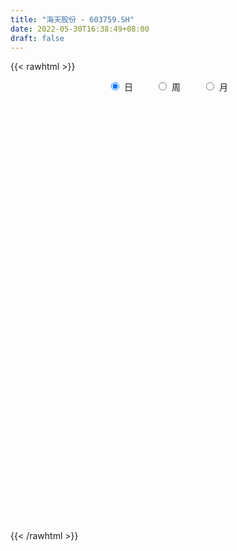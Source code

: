```yaml
---
title: "海天股份 - 603759.SH"
date: 2022-05-30T16:38:49+08:00
draft: false
---
```

{{< rawhtml >}}
    <div style="text-align: center">
        <label style="padding: 1rem;"><input style="margin-right: .5rem" type="radio" name="period" value="D" checked onclick="period_change(this)">日</label>
        <label style="padding: 1rem;"><input style="margin-right: .5rem" type="radio" name="period" value="W" onclick="period_change(this)">周</label>
        <label style="padding: 1rem;"><input style="margin-right: .5rem" type="radio" name="period" value="M" onclick="period_change(this)">月</label>
    </div>
    <div id="chart" style="height: 700px;"></div> 
    <script type="text/javascript">
        const D_v = [125421.26,104559.57,75693.02,82386.96,129461.86,118363.0,196009.7,134083.8,102250.32,101736.63,198395.44,302330.56,148820.45,95266.86,97223.77,79858.89,82285.56,75925.37,72335.64,54129.89,40719.63,46259.89,62776.02,58034.76,46949.66,62296.2,53695.0,39673.22,52462.72,49795.75,38630.2,59513.78,31490.94,50179.82,30730.01,35998.93,49787.29,37836.89,56083.68,44010.07,41176.39,23343.61,22545.27,42231.29,28365.8,26167.75,56819.03,44693.77,45032.38,49169.64,70761.93,38413.38,28133.38,43384.63,25742.55,27910.38,65202.91,45017.98,35515.6,48143.05,38852.95,29150.64,92100.69,275695.36,325335.4,164596.79,171352.35,94852.44,93016.76,69748.27,84818.83,73572.71,47396.2,64622.39,59345.43,42408.69,40318.97,40492.34,92755.7,80036.68,91969.62,77239.41,31638.52,44431.46,24589.46,29851.58,29527.32,27199.73,46498.01,34628.65,31139.59,26816.6,29210.3,27531.86,55665.21,35790.1,24997.25,20622.48,15566.0,16694.47,14612.46,15206.89,19727.46,14137.53,19268.95,13797.3,13492.83,19010.65,13964.67,18896.72,13977.36,23737.0,19077.0,14256.34,15753.82,87361.93,78309.76,35876.24,36679.94,28239.99,41173.46,94838.55,50338.59,43442.21,25906.82,31129.64,22291.71,24797.19,53909.84,65056.33,34324.19,32766.82,30116.7,39008.82,27120.65,26102.0,33225.49,16048.21,24014.0,18260.0,16119.0,61942.96,40536.0,27317.96,22946.0,18821.82,15932.32,22731.82,26171.82,26029.0,14446.01,17522.39,13858.59,10477.69,13215.85,27186.19,19739.0,26581.2,23963.01,74396.15,47173.95,25569.19,21644.26,24606.19,18545.82,19513.19,15756.71,22664.19,19219.14,12314.0,21029.0,17723.0,13807.0,11262.0,15352.19,12427.57,26333.95,113670.9,166570.41,78088.21,53513.04,38166.06,268565.62,217964.58,93629.19,85876.49,84894.01,109508.32,51575.48,47206.28,34442.4,32717.12,33902.58,35610.77,26808.75,35965.82,41065.0,29495.0,23540.0,16550.82,26554.77,49733.84,33829.52,21422.0,27950.0,17804.19,29896.17,24878.11,20584.0,21946.21,13405.0,13790.0,20068.27,14518.77,18803.0,13911.13,14886.82,14949.0,53489.64,33568.19,28780.93,23282.61,17711.0,15217.01,15688.04,19919.0,13132.01,19823.0,21091.0,22300.61,15460.82,23019.0,14139.0,13286.0,11569.15,17926.0,95662.04,69980.34,26526.15,22557.0,21123.0,18980.19,18559.0,84401.2,65365.54,246872.01,119831.98,102399.09,89302.02,154555.35]
const D_histogram = [0.0,-0.0392670085,-0.0591973086,-0.0962243857,-0.0979005034,-0.0842878119,-0.0168521723,0.0052363292,0.0279244095,0.0100407151,0.1024249324,0.1198070159,0.0830471466,0.060861848,0.0148146849,-0.0225444844,-0.0601001124,-0.1033312883,-0.1633426974,-0.2039967482,-0.201440056,-0.194851021,-0.1622594845,-0.1232092767,-0.1005821136,-0.1108907453,-0.1210620648,-0.1005800208,-0.1153044314,-0.1361786066,-0.1505682248,-0.1806387942,-0.1751729527,-0.1418006232,-0.1102194704,-0.0968899886,-0.0584958859,-0.0296539148,0.0185472641,0.0359167796,0.0270150176,0.025441174,0.0327351019,0.0128193244,0.0074707823,0.004719472,-0.0277389621,-0.0375046923,-0.0724250433,-0.1189846596,-0.0927423205,-0.0607324459,-0.0211141893,0.0025327838,0.0208780676,0.0272393421,0.0665114969,0.096134241,0.1238911269,0.1521425756,0.1567698167,0.1489638876,0.2167742562,0.3351484292,0.4531654325,0.4098300069,0.2968853889,0.2093281507,0.1520004688,0.0937512237,0.0237243184,-0.0436859763,-0.0951908791,-0.1040514824,-0.1148188032,-0.1114939988,-0.0992630796,-0.0793121979,-0.0243467713,0.0216721979,0.0753593511,0.0653833402,0.0596764911,0.0325706689,0.0138079707,-0.0166295009,-0.0323421209,-0.0234733925,-0.0030104455,-0.0124862499,-0.0355240529,-0.0419632374,-0.0698764171,-0.0560580166,-0.017956039,-0.01038171,-0.0074326373,-0.0011448558,-0.0007431807,-0.0019250375,-0.0019079507,-0.0024122898,-0.0083105434,-0.0142875575,-0.0033882187,0.0060508361,0.012789658,-0.0038104296,-0.0201201189,-0.020471056,-0.0205375499,-0.0386528442,-0.0287779744,-0.0154174042,-0.0158471657,0.054648635,0.081597262,0.100061585,0.1073342848,0.1056836735,0.1097729365,0.1437795543,0.1451091142,0.1140760987,0.0883572144,0.0756228616,0.0596137815,0.0469397328,0.0573159339,0.0648788018,0.0527117749,0.0444207794,0.0431492271,0.0164810785,-0.0081649108,-0.0357594666,-0.0662203963,-0.0754788896,-0.0678104444,-0.0629583086,-0.0557319868,-0.0230377955,-0.0045240361,0.0105168773,0.0093839091,-0.0039672769,-0.0030100079,0.0051682707,-0.0059507523,-0.0298448627,-0.0400166703,-0.0375616939,-0.0340385401,-0.0299529821,-0.0243844697,-0.0045168777,0.0020178577,0.0168624453,0.0190850873,0.0498104282,0.0503257381,0.0508968055,0.0377573362,0.0140680157,0.0075164213,-0.0088037317,-0.0108109192,-0.0288038805,-0.0528272595,-0.0754279602,-0.110234973,-0.1293591129,-0.14968575,-0.1425750956,-0.1132160417,-0.0805424177,-0.0379648489,0.0626709893,0.0986092292,0.1118752679,0.1053025613,0.1055387773,0.1748327299,0.1724135974,0.1634662098,0.1288446422,0.1208912272,0.0596395312,0.010150621,-0.0336447043,-0.0629919998,-0.0714034823,-0.0843728767,-0.1086761898,-0.1151788766,-0.1345802235,-0.1220561467,-0.1047760723,-0.08603085,-0.0879903423,-0.1022026845,-0.1180114874,-0.1252163308,-0.1216938429,-0.0964726821,-0.0842613879,-0.0827776418,-0.0917358881,-0.0840262653,-0.0635294768,-0.0504087021,-0.0267465552,0.00063934,0.0242506844,0.0471707169,0.0466695706,0.0547975584,0.0375910063,0.0741935966,0.0939717105,0.0943018487,0.0941121274,0.0959447197,0.0898020229,0.0766463928,0.0438854668,0.0238364713,-0.0284936154,-0.0808137065,-0.094909468,-0.1172577592,-0.0978441751,-0.0679320213,-0.0451823538,-0.0173859483,0.0100374009,0.0693473258,0.0879847328,0.0927026239,0.0950403875,0.0968235208,0.0894379729,0.0798968518,0.1131207822,0.1188382007,0.1686476317,0.1811944732,0.173782377,0.1340693986,0.1397047655]
const D_fast = [0.0,-0.0490837607,-0.0838133879,-0.1448965615,-0.171047805,-0.1785070664,-0.1152844699,-0.0918868861,-0.0622177035,-0.0775912191,0.0403992313,0.0877330687,0.0717349862,0.0647651495,0.0224216576,-0.0205736327,-0.0731542889,-0.1422182869,-0.2430653703,-0.3347186082,-0.38252193,-0.4246456502,-0.4326189848,-0.4243710961,-0.4268894615,-0.4649207795,-0.5053576152,-0.5100205763,-0.5535710949,-0.6084899217,-0.6605215961,-0.735751864,-0.7740792607,-0.7761570871,-0.7721308019,-0.7830238171,-0.7592536859,-0.7378251935,-0.6849871987,-0.6586384882,-0.6607864958,-0.656000046,-0.6405223426,-0.657233289,-0.6607141355,-0.6622855778,-0.7016787525,-0.7208206557,-0.7738472675,-0.8501530487,-0.8470962898,-0.8302695267,-0.7959298174,-0.7716496483,-0.7480848476,-0.7349137376,-0.6790137085,-0.6253574042,-0.5666277366,-0.500340644,-0.4565209487,-0.4270859059,-0.3050819732,-0.1029206929,0.1283876685,0.1875097446,0.1487864738,0.1135612734,0.0942337087,0.0594222695,-0.0046735562,-0.083005345,-0.1583079676,-0.1931814415,-0.2326534631,-0.2572021584,-0.2697870091,-0.2696641769,-0.2207854431,-0.1693484244,-0.0968214334,-0.0904516093,-0.0812393356,-0.1002024906,-0.1155131962,-0.150108043,-0.1739061932,-0.1709058129,-0.1511954773,-0.1637928441,-0.1957116604,-0.2126416543,-0.2580239383,-0.2582200419,-0.2246070741,-0.2196281726,-0.2185372591,-0.2125356916,-0.2123198116,-0.2139829278,-0.2144428287,-0.2155502403,-0.2235261298,-0.2330750331,-0.2230227491,-0.2120709853,-0.2021347488,-0.2196874439,-0.2410271629,-0.246495864,-0.2516967453,-0.2794752506,-0.2767948745,-0.2672886553,-0.2716802083,-0.1875222488,-0.1401743063,-0.0966945871,-0.0625883161,-0.037818009,-0.0062855119,0.0636659945,0.101272833,0.0987588422,0.0951292615,0.101300624,0.1001949893,0.0992558738,0.1239610584,0.1477436268,0.1487545436,0.1515687429,0.1610844974,0.1385366185,0.1118494014,0.075314979,0.0282989502,0.0001707345,-0.0091134315,-0.0200008728,-0.0267075477,0.0002271948,0.0176099452,0.0352800779,0.036493087,0.0221500817,0.0223548487,0.0318251949,0.0192184839,-0.0121368422,-0.0323128174,-0.0392482645,-0.0442347456,-0.0476374332,-0.0481650382,-0.0294266656,-0.0223874658,-0.0033272669,0.003666647,0.0468445949,0.0599413393,0.0732366082,0.0695364728,0.0493641563,0.0446916672,0.0261705812,0.0214606639,-0.0037332674,-0.0409634613,-0.0824211521,-0.1447869081,-0.1962508263,-0.2539989009,-0.2825320203,-0.2814769769,-0.2689389574,-0.2358526007,-0.1195490152,-0.0589584681,-0.0177236124,0.0020293214,0.0286502317,0.1416523667,0.1823366336,0.2142557984,0.2118453914,0.2341147831,0.18777297,0.1408217151,0.0886152137,0.0435199182,0.0172575651,-0.0168050484,-0.0682774089,-0.1035748149,-0.1566212178,-0.1746111776,-0.1835251213,-0.1862876114,-0.2102446893,-0.2500077026,-0.2953193774,-0.3338283035,-0.3607292763,-0.359626286,-0.3684803388,-0.3876910031,-0.4195832215,-0.4328801651,-0.4282657457,-0.4277471466,-0.4107716385,-0.3832259083,-0.3535518928,-0.3188391811,-0.3076729348,-0.2858455573,-0.2936543578,-0.2385033684,-0.1952323269,-0.1713267266,-0.147988416,-0.1221696438,-0.1058618348,-0.0998558667,-0.121645426,-0.1357353037,-0.1951887942,-0.2677123119,-0.3055354405,-0.3571981715,-0.3622456312,-0.3493164827,-0.3378624036,-0.3144124852,-0.2844797858,-0.2078330294,-0.1671994393,-0.1393058922,-0.1132080317,-0.0872190182,-0.0722450729,-0.061811981,-0.0003078551,0.0351191137,0.1270904526,0.1849359124,0.2209694104,0.2147737816,0.2553353399]
const D_slow = [0.0,-0.0098167521,-0.0246160793,-0.0486721757,-0.0731473016,-0.0942192546,-0.0984322976,-0.0971232153,-0.090142113,-0.0876319342,-0.0620257011,-0.0320739471,-0.0113121605,0.0039033015,0.0076069728,0.0019708517,-0.0130541765,-0.0388869985,-0.0797226729,-0.13072186,-0.181081874,-0.2297946292,-0.2703595003,-0.3011618195,-0.3263073479,-0.3540300342,-0.3842955504,-0.4094405556,-0.4382666635,-0.4723113151,-0.5099533713,-0.5551130698,-0.598906308,-0.6343564638,-0.6619113314,-0.6861338286,-0.7007578,-0.7081712787,-0.7035344627,-0.6945552678,-0.6878015134,-0.6814412199,-0.6732574445,-0.6700526134,-0.6681849178,-0.6670050498,-0.6739397903,-0.6833159634,-0.7014222242,-0.7311683891,-0.7543539692,-0.7695370807,-0.7748156281,-0.7741824321,-0.7689629152,-0.7621530797,-0.7455252054,-0.7214916452,-0.6905188635,-0.6524832196,-0.6132907654,-0.5760497935,-0.5218562294,-0.4380691221,-0.324777764,-0.2223202623,-0.148098915,-0.0957668774,-0.0577667602,-0.0343289542,-0.0283978746,-0.0393193687,-0.0631170885,-0.0891299591,-0.1178346599,-0.1457081596,-0.1705239295,-0.190351979,-0.1964386718,-0.1910206223,-0.1721807845,-0.1558349495,-0.1409158267,-0.1327731595,-0.1293211668,-0.1334785421,-0.1415640723,-0.1474324204,-0.1481850318,-0.1513065943,-0.1601876075,-0.1706784169,-0.1881475211,-0.2021620253,-0.206651035,-0.2092464625,-0.2111046219,-0.2113908358,-0.211576631,-0.2120578903,-0.212534878,-0.2131379505,-0.2152155863,-0.2187874757,-0.2196345304,-0.2181218213,-0.2149244068,-0.2158770142,-0.220907044,-0.226024808,-0.2311591954,-0.2408224065,-0.2480169001,-0.2518712511,-0.2558330426,-0.2421708838,-0.2217715683,-0.1967561721,-0.1699226009,-0.1435016825,-0.1160584484,-0.0801135598,-0.0438362812,-0.0153172566,0.006772047,0.0256777624,0.0405812078,0.052316141,0.0666451245,0.0828648249,0.0960427687,0.1071479635,0.1179352703,0.1220555399,0.1200143122,0.1110744456,0.0945193465,0.0756496241,0.058697013,0.0429574358,0.0290244391,0.0232649902,0.0221339812,0.0247632006,0.0271091778,0.0261173586,0.0253648566,0.0266569243,0.0251692362,0.0177080205,0.007703853,-0.0016865705,-0.0101962055,-0.0176844511,-0.0237805685,-0.0249097879,-0.0244053235,-0.0201897122,-0.0154184403,-0.0029658333,0.0096156012,0.0223398026,0.0317791367,0.0352961406,0.0371752459,0.034974313,0.0322715832,0.025070613,0.0118637982,-0.0069931919,-0.0345519351,-0.0668917134,-0.1043131509,-0.1399569248,-0.1682609352,-0.1883965396,-0.1978877518,-0.1822200045,-0.1575676972,-0.1295988803,-0.1032732399,-0.0768885456,-0.0331803631,0.0099230362,0.0507895887,0.0830007492,0.113223556,0.1281334388,0.1306710941,0.122259918,0.106511918,0.0886610475,0.0675678283,0.0403987808,0.0116040617,-0.0220409942,-0.0525550309,-0.078749049,-0.1002567615,-0.122254347,-0.1478050182,-0.17730789,-0.2086119727,-0.2390354334,-0.2631536039,-0.2842189509,-0.3049133614,-0.3278473334,-0.3488538997,-0.3647362689,-0.3773384445,-0.3840250833,-0.3838652483,-0.3778025772,-0.366009898,-0.3543425053,-0.3406431157,-0.3312453641,-0.312696965,-0.2892040374,-0.2656285752,-0.2421005434,-0.2181143635,-0.1956638577,-0.1765022595,-0.1655308928,-0.159571775,-0.1666951788,-0.1868986055,-0.2106259725,-0.2399404123,-0.2644014561,-0.2813844614,-0.2926800498,-0.2970265369,-0.2945171867,-0.2771803552,-0.255184172,-0.2320085161,-0.2082484192,-0.184042539,-0.1616830458,-0.1417088328,-0.1134286373,-0.0837190871,-0.0415571792,0.0037414391,0.0471870334,0.080704383,0.1156305744]
const D_data = [['2021-05-19', 16.5068, 16.6523, 16.434, 17.2808],['2021-05-20', 16.4472, 16.037, 16.0106, 16.6126],['2021-05-21', 15.8717, 16.0767, 15.6732, 16.176],['2021-05-24', 16.0834, 15.6401, 15.5805, 16.176],['2021-05-25', 15.5475, 15.8915, 14.9587, 15.9643],['2021-05-26', 15.7724, 16.0304, 15.6335, 16.4935],['2021-05-27', 16.5002, 16.8707, 16.3546, 17.4132],['2021-05-28', 16.745, 16.5266, 16.3215, 16.7847],['2021-05-31', 16.6556, 16.6556, 16.3292, 16.9221],['2021-06-01', 16.6223, 16.1626, 15.9694, 16.6223],['2021-06-02', 15.9961, 17.7816, 15.9961, 17.7816],['2021-06-03', 17.9348, 17.2219, 17.1686, 19.3072],['2021-06-04', 16.9155, 16.569, 16.4891, 17.062],['2021-06-07', 16.4158, 16.649, 16.3758, 16.9754],['2021-06-08', 16.6223, 16.1959, 16.1027, 16.6357],['2021-06-09', 16.0494, 16.076, 15.9095, 16.5824],['2021-06-10', 15.9894, 15.8362, 15.7629, 16.0893],['2021-06-11', 15.8495, 15.4764, 15.4564, 15.9828],['2021-06-15', 15.4764, 14.8702, 14.8435, 15.543],['2021-06-16', 14.7236, 14.677, 14.5304, 15.07],['2021-06-17', 14.657, 14.9301, 14.657, 14.9434],['2021-06-18', 15.0567, 14.8169, 14.6436, 15.0634],['2021-06-21', 14.8169, 15.07, 14.6636, 15.3765],['2021-06-22', 14.9701, 15.1899, 14.8435, 15.3632],['2021-06-23', 15.1899, 15.0167, 14.9901, 15.2766],['2021-06-24', 15.0167, 14.5037, 14.4438, 15.0167],['2021-06-25', 14.3971, 14.3039, 14.1306, 14.4971],['2021-06-28', 14.4304, 14.5704, 14.3105, 14.657],['2021-06-29', 14.4571, 13.9974, 13.9641, 14.4571],['2021-06-30', 13.8508, 13.6576, 13.5244, 14.0907],['2021-07-01', 13.4644, 13.4578, 13.4511, 13.8575],['2021-07-02', 13.3911, 12.9314, 12.9048, 13.3978],['2021-07-05', 12.9248, 13.0847, 12.8648, 13.1113],['2021-07-06', 13.0314, 13.3245, 12.9381, 13.651],['2021-07-07', 13.2512, 13.2845, 13.1913, 13.4444],['2021-07-08', 13.2579, 12.9981, 12.9981, 13.4511],['2021-07-09', 12.9648, 13.2912, 12.8115, 13.4244],['2021-07-12', 13.3245, 13.2179, 13.158, 13.4311],['2021-07-13', 13.2246, 13.5644, 13.0913, 13.6177],['2021-07-14', 13.4711, 13.2779, 13.2712, 13.7509],['2021-07-15', 13.2712, 12.8981, 12.7915, 13.2712],['2021-07-16', 12.8315, 12.8848, 12.8315, 13.0447],['2021-07-19', 12.8049, 12.9381, 12.8049, 13.1113],['2021-07-20', 12.8315, 12.4851, 12.4651, 12.9115],['2021-07-21', 12.605, 12.5117, 12.4917, 12.7649],['2021-07-22', 12.5184, 12.4318, 12.3918, 12.5917],['2021-07-23', 12.4318, 11.8588, 11.7989, 12.4917],['2021-07-26', 11.9321, 11.9055, 11.559, 12.072],['2021-07-27', 11.9055, 11.3258, 11.3125, 11.9254],['2021-07-28', 11.3258, 10.7795, 10.3332, 11.3258],['2021-07-29', 10.7862, 11.4458, 10.7862, 11.8455],['2021-07-30', 11.4391, 11.5057, 11.1793, 11.5657],['2021-08-02', 11.3325, 11.6523, 11.3325, 11.7122],['2021-08-03', 11.5524, 11.5057, 11.4924, 12.092],['2021-08-04', 11.4191, 11.4524, 11.3858, 11.6123],['2021-08-05', 11.3858, 11.2792, 11.2259, 11.5923],['2021-08-06', 11.2792, 11.7456, 11.1859, 12.0787],['2021-08-09', 11.559, 11.7722, 11.4591, 11.8055],['2021-08-10', 11.7789, 11.8921, 11.6923, 11.9587],['2021-08-11', 11.8921, 12.0653, 11.7322, 12.2719],['2021-08-12', 12.0787, 11.8921, 11.8588, 12.2719],['2021-08-13', 11.8921, 11.7655, 11.6723, 11.9987],['2021-08-16', 11.9854, 12.9448, 11.9854, 12.9448],['2021-08-17', 13.5377, 14.2372, 13.1646, 14.2372],['2021-08-18', 14.3239, 15.1366, 13.7709, 15.3232],['2021-08-19', 14.2106, 13.6243, 13.6243, 14.4038],['2021-08-20', 12.9115, 12.585, 12.2719, 13.0314],['2021-08-23', 12.3252, 12.545, 12.3252, 12.7249],['2021-08-24', 12.4584, 12.6649, 12.3318, 12.8582],['2021-08-25', 12.6783, 12.4318, 12.3851, 12.6983],['2021-08-26', 12.4717, 11.9787, 11.9654, 12.5917],['2021-08-27', 11.9121, 11.6256, 11.5257, 12.1186],['2021-08-30', 11.7256, 11.4391, 11.3925, 11.8255],['2021-08-31', 11.5257, 11.7189, 11.5124, 12.032],['2021-09-01', 11.7256, 11.539, 11.2526, 11.7389],['2021-09-02', 11.5057, 11.5857, 11.3591, 11.7789],['2021-09-03', 11.4857, 11.6323, 11.4657, 11.7256],['2021-09-06', 11.6256, 11.7189, 11.5124, 11.7589],['2021-09-07', 11.7322, 12.2919, 11.6589, 12.3118],['2021-09-08', 12.3518, 12.4251, 12.1653, 12.645],['2021-09-09', 12.4584, 12.8049, 12.3185, 13.2579],['2021-09-10', 12.645, 12.1586, 12.1586, 12.645],['2021-09-13', 12.0587, 12.1986, 12.0454, 12.2586],['2021-09-14', 12.2252, 11.8588, 11.7922, 12.4451],['2021-09-15', 11.7322, 11.8388, 11.599, 11.8921],['2021-09-16', 11.8322, 11.539, 11.5324, 11.9521],['2021-09-17', 11.4591, 11.559, 11.2659, 11.619],['2021-09-22', 11.4524, 11.8055, 11.3258, 11.8855],['2021-09-23', 11.8055, 11.9987, 11.7189, 12.1253],['2021-09-24', 11.8788, 11.6256, 11.6256, 12.0454],['2021-09-27', 11.619, 11.3258, 11.2592, 11.7922],['2021-09-28', 11.2459, 11.3991, 11.2126, 11.5124],['2021-09-29', 11.3058, 10.9661, 10.9527, 11.3258],['2021-09-30', 11.0727, 11.3725, 11.006, 11.5524],['2021-10-08', 11.7456, 11.7589, 11.7122, 12.1253],['2021-10-11', 11.5657, 11.4591, 11.3791, 11.7122],['2021-10-12', 11.4857, 11.3925, 11.2792, 11.6589],['2021-10-13', 11.3858, 11.4258, 11.1393, 11.4458],['2021-10-14', 11.3791, 11.3392, 11.2592, 11.4258],['2021-10-15', 11.4324, 11.2859, 11.2392, 11.4324],['2021-10-18', 11.2859, 11.2659, 11.2259, 11.4324],['2021-10-19', 11.2326, 11.2259, 11.1793, 11.2459],['2021-10-20', 11.2259, 11.106, 11.0793, 11.2259],['2021-10-21', 11.146, 11.0327, 10.9994, 11.1593],['2021-10-22', 11.086, 11.2192, 11.026, 11.2526],['2021-10-25', 11.3258, 11.2259, 11.1926, 11.3258],['2021-10-26', 11.3058, 11.2126, 11.1659, 11.3058],['2021-10-27', 11.1593, 10.8661, 10.7862, 11.1726],['2021-10-28', 10.8128, 10.7396, 10.7129, 10.9661],['2021-10-29', 10.7462, 10.8462, 10.533, 10.9194],['2021-11-01', 10.9261, 10.7995, 10.7129, 10.9261],['2021-11-02', 10.7929, 10.4664, 10.4198, 10.8062],['2021-11-03', 10.5597, 10.7329, 10.5264, 10.8062],['2021-11-04', 10.7729, 10.7862, 10.6596, 10.8262],['2021-11-05', 10.7795, 10.5996, 10.5863, 10.7795],['2021-11-08', 10.6596, 11.6589, 10.6596, 11.6589],['2021-11-09', 11.8122, 11.3991, 11.2659, 11.8122],['2021-11-10', 11.4591, 11.4591, 11.2659, 11.4924],['2021-11-11', 11.4591, 11.4458, 11.3192, 11.5657],['2021-11-12', 11.4524, 11.4124, 11.3325, 11.519],['2021-11-15', 11.4191, 11.559, 11.3791, 11.6456],['2021-11-16', 11.6256, 12.1253, 11.4391, 12.3185],['2021-11-17', 12.1919, 11.9188, 11.8255, 12.1919],['2021-11-18', 11.9188, 11.5324, 11.5324, 11.9188],['2021-11-19', 11.5324, 11.5257, 11.4058, 11.7056],['2021-11-22', 11.5324, 11.6523, 11.3991, 11.6923],['2021-11-23', 11.5457, 11.5923, 11.4991, 11.6589],['2021-11-24', 11.5923, 11.6057, 11.4791, 11.6589],['2021-11-25', 11.6723, 11.9388, 11.6723, 11.9521],['2021-11-26', 11.9921, 12.012, 11.8322, 12.2252],['2021-11-29', 11.7522, 11.8122, 11.4991, 11.9321],['2021-11-30', 11.8522, 11.8588, 11.7589, 11.9654],['2021-12-01', 11.8921, 11.9721, 11.7122, 11.9721],['2021-12-02', 11.9787, 11.619, 11.5923, 12.092],['2021-12-03', 11.7256, 11.5257, 11.4724, 11.7256],['2021-12-06', 11.5257, 11.3458, 11.3325, 11.6523],['2021-12-07', 11.3458, 11.126, 11.0593, 11.4391],['2021-12-08', 11.1926, 11.2392, 11.106, 11.2925],['2021-12-09', 11.2326, 11.3991, 11.1793, 11.5257],['2021-12-10', 11.4058, 11.3525, 11.1993, 11.4657],['2021-12-13', 11.3325, 11.3725, 11.2992, 11.4657],['2021-12-14', 11.3725, 11.7722, 11.2792, 12.1253],['2021-12-15', 11.7589, 11.7256, 11.559, 11.9055],['2021-12-16', 11.8122, 11.7789, 11.7122, 11.8655],['2021-12-17', 11.7122, 11.6256, 11.6123, 11.8255],['2021-12-20', 11.6456, 11.4391, 11.4391, 11.6656],['2021-12-21', 11.4324, 11.5857, 11.4124, 11.599],['2021-12-22', 11.5923, 11.7056, 11.559, 11.7789],['2021-12-23', 11.7189, 11.4591, 11.4458, 11.8122],['2021-12-24', 11.3991, 11.1926, 11.1926, 11.5457],['2021-12-27', 11.2126, 11.2459, 11.1326, 11.3525],['2021-12-28', 11.2459, 11.3525, 11.1526, 11.4724],['2021-12-29', 11.3858, 11.3525, 11.2326, 11.4391],['2021-12-30', 11.3192, 11.3525, 11.2792, 11.4058],['2021-12-31', 11.3458, 11.3725, 11.3392, 11.4324],['2022-01-04', 11.4258, 11.6057, 11.3725, 11.639],['2022-01-05', 11.6057, 11.5057, 11.4258, 11.6523],['2022-01-06', 11.5057, 11.6723, 11.4524, 11.7056],['2022-01-07', 11.6723, 11.5723, 11.5657, 11.7456],['2022-01-10', 11.5723, 12.0454, 11.4058, 12.3118],['2022-01-11', 11.9921, 11.7922, 11.7589, 12.0987],['2022-01-12', 11.8055, 11.8388, 11.7456, 11.9254],['2022-01-13', 11.8455, 11.6723, 11.6589, 11.8588],['2022-01-14', 11.6989, 11.4657, 11.4524, 11.7256],['2022-01-17', 11.4458, 11.6123, 11.3925, 11.6323],['2022-01-18', 11.6256, 11.4324, 11.4058, 11.6256],['2022-01-19', 11.4191, 11.559, 11.3658, 11.5857],['2022-01-20', 11.5057, 11.2925, 11.2592, 11.5923],['2022-01-21', 11.2925, 11.0727, 11.066, 11.3458],['2022-01-24', 11.106, 10.9128, 10.8661, 11.1526],['2022-01-25', 10.9128, 10.5264, 10.5264, 10.9261],['2022-01-26', 10.5264, 10.4731, 10.3798, 10.6863],['2022-01-27', 10.4664, 10.2266, 10.2132, 10.5264],['2022-01-28', 10.2266, 10.3998, 10.2266, 10.4331],['2022-02-07', 10.4931, 10.6529, 10.4931, 10.8395],['2022-02-08', 10.613, 10.7595, 10.613, 10.7795],['2022-02-09', 10.7062, 11.0127, 10.6729, 11.1859],['2022-02-10', 11.6523, 12.112, 11.3525, 12.112],['2022-02-11', 11.9787, 11.7122, 11.5257, 12.4984],['2022-02-14', 11.3925, 11.6256, 11.3325, 12.0187],['2022-02-15', 11.6856, 11.4657, 11.3858, 11.8055],['2022-02-16', 11.519, 11.6057, 11.4458, 11.6123],['2022-02-17', 11.6989, 12.7649, 11.5723, 12.7649],['2022-02-18', 12.3785, 12.1853, 12.1386, 12.6849],['2022-02-21', 12.1653, 12.2119, 12.112, 12.3118],['2022-02-22', 12.1186, 11.8988, 11.8055, 12.1986],['2022-02-23', 11.9055, 12.2319, 11.7655, 12.2319],['2022-02-24', 12.1386, 11.4657, 11.1793, 12.1786],['2022-02-25', 11.3925, 11.3591, 11.3591, 11.6256],['2022-02-28', 11.3658, 11.1859, 11.0127, 11.4591],['2022-03-01', 11.1793, 11.146, 11.046, 11.2659],['2022-03-02', 11.0993, 11.2659, 10.9594, 11.2859],['2022-03-03', 11.2592, 11.0993, 11.026, 11.3125],['2022-03-04', 11.0593, 10.7862, 10.7729, 11.066],['2022-03-07', 10.7262, 10.8395, 10.6729, 10.9594],['2022-03-08', 10.8595, 10.5064, 10.4264, 10.9261],['2022-03-09', 10.6463, 10.7795, 10.2066, 10.7929],['2022-03-10', 10.9461, 10.8195, 10.7795, 10.9794],['2022-03-11', 10.6596, 10.8462, 10.4597, 10.8595],['2022-03-14', 10.7262, 10.5464, 10.5264, 10.7729],['2022-03-15', 10.5197, 10.2532, 10.2266, 10.5197],['2022-03-16', 10.2532, 10.04, 9.4271, 10.4731],['2022-03-17', 10.0533, 9.9601, 9.9601, 10.14],['2022-03-18', 9.9068, 9.9534, 9.8402, 10.08],['2022-03-21', 9.9801, 10.1799, 9.9734, 10.2132],['2022-03-22', 10.1266, 10.0067, 9.9734, 10.1599],['2022-03-23', 10.06, 9.8002, 9.7002, 10.0667],['2022-03-24', 9.7269, 9.5337, 9.5337, 9.7269],['2022-03-25', 9.5404, 9.6203, 9.4604, 9.6936],['2022-03-28', 9.6003, 9.7469, 9.3938, 9.8202],['2022-03-29', 9.7535, 9.6469, 9.6003, 9.8068],['2022-03-30', 9.6803, 9.7935, 9.6536, 9.7935],['2022-03-31', 9.7869, 9.9134, 9.7269, 9.9867],['2022-04-01', 9.8735, 9.9601, 9.7469, 9.9667],['2022-04-06', 9.9934, 10.0533, 9.9934, 10.2532],['2022-04-07', 9.9801, 9.8068, 9.7869, 10.02],['2022-04-08', 9.7602, 9.9268, 9.6003, 9.9801],['2022-04-11', 9.9268, 9.5737, 9.4937, 9.9801],['2022-04-12', 9.9334, 10.2998, 9.9334, 10.5264],['2022-04-13', 10.1666, 10.2665, 10.1333, 10.5464],['2022-04-14', 10.2799, 10.1133, 10.0933, 10.3665],['2022-04-15', 10.06, 10.1466, 9.9334, 10.2799],['2022-04-18', 10.0933, 10.2199, 9.8868, 10.2199],['2022-04-19', 10.3265, 10.1533, 10.1, 10.3265],['2022-04-20', 10.1999, 10.0533, 10.0067, 10.2066],['2022-04-21', 10.0067, 9.7069, 9.6869, 10.04],['2022-04-22', 9.5537, 9.7269, 9.547, 9.8402],['2022-04-25', 9.6669, 9.1006, 9.0607, 9.6936],['2022-04-26', 9.2006, 8.7475, 8.6743, 9.3272],['2022-04-27', 8.7409, 8.9474, 8.4411, 8.9607],['2022-04-28', 8.8408, 8.6276, 8.5543, 8.9807],['2022-04-29', 8.7475, 9.0207, 8.6942, 9.1606],['2022-05-05', 8.994, 9.1806, 8.9407, 9.2872],['2022-05-06', 9.094, 9.1473, 8.9674, 9.1606],['2022-05-09', 9.1673, 9.2805, 9.1673, 9.3671],['2022-05-10', 9.1606, 9.3805, 9.134, 9.4604],['2022-05-11', 9.4404, 10.0067, 9.4271, 10.3198],['2022-05-12', 9.8935, 9.7336, 9.6403, 10.1466],['2022-05-13', 9.8468, 9.6603, 9.6203, 9.8868],['2022-05-16', 9.8668, 9.6936, 9.6603, 9.8668],['2022-05-17', 9.7202, 9.7469, 9.5337, 9.7602],['2022-05-18', 9.7802, 9.6669, 9.6469, 9.8068],['2022-05-19', 9.527, 9.6403, 9.4471, 9.6536],['2022-05-20', 9.81, 10.3, 9.67, 10.6],['2022-05-23', 10.12, 10.14, 10.05, 10.37],['2022-05-24', 10.4, 10.95, 10.23, 11.15],['2022-05-25', 10.67, 10.79, 10.54, 11.1],['2022-05-26', 10.7, 10.7, 10.52, 11.05],['2022-05-27', 10.58, 10.3, 10.29, 10.68],['2022-05-30', 10.5, 10.9, 10.33, 11.09]]
const W_v = [7274.29,42190.34,629980.12,1457795.6400000001,1219701.5899999999,751769.14,227922.72,624794.9299999999,508997.38,660305.3200000001,853533.3999999999,430560.45,213445.05,283751.64,240075.67,198186.99,202450.64,176129.14,248071.1,190373.85,196680.22,1029080.59,416009.0100000001,254091.68,382493.75,160038.34,108326.39,114698.35,55665.21,113670.3,82953.29,79162.17,86801.52,266467.86,255699.63,197184.71,163337.18,117649.7,168861.92,109686.78,69520.53,97469.4,193389.74,95699.05,76135.0,334355.02,656297.51,425483.49,183879.15,156874.57,148090.95,121112.47,83728.25,47600.95,154070.37,81667.06,101694.43,27425.0,221663.68,165620.39,623770.64,154555.35]
const W_histogram = [0.0,0.4158805698,1.1634133858,1.2393038076,1.0748832507,0.8947810309,0.6493466464,0.4710331711,0.2734003267,0.1498172339,0.0527783592,-0.0950895168,-0.2392083893,-0.3635280174,-0.5229435506,-0.5842564584,-0.6284318725,-0.6976591905,-0.7344265338,-0.7094034076,-0.659385978,-0.5437931216,-0.5054442542,-0.4547144789,-0.3646878847,-0.3257712588,-0.2776716185,-0.2461073425,-0.1851894397,-0.1634894855,-0.1412063867,-0.1389514135,-0.1409846399,-0.0776692759,-0.0211772095,0.0519289946,0.0694288537,0.0709814297,0.0907772113,0.0757012012,0.0784998446,0.0934463197,0.0954565861,0.0707583622,0.0125906591,0.0631626932,0.1255334925,0.1088255422,0.0593454007,0.0321730548,-0.0404715767,-0.101998215,-0.1101556018,-0.1079938556,-0.0830792085,-0.0858315925,-0.1238689843,-0.1285986795,-0.0872515696,-0.0109073328,0.0425710346,0.1171076639]
const W_fast = [0.0,0.5198507123,1.5582368747,1.9439532484,2.0482535042,2.0918465422,2.0087488193,1.9481936367,1.8189108739,1.7327820897,1.6489378047,1.4772975495,1.2733765798,1.0581749473,0.7680235264,0.5606465041,0.3593631218,0.1157210062,-0.1046529706,-0.2569806963,-0.3718097612,-0.3921651851,-0.4801773812,-0.5431262257,-0.5442716027,-0.5867977915,-0.6081160558,-0.6380786154,-0.6234580726,-0.6426304897,-0.6556489876,-0.6881318678,-0.7254112541,-0.6815132092,-0.6303154451,-0.5442269924,-0.5093699198,-0.4900719864,-0.4475819019,-0.4437326118,-0.4213090072,-0.3830009522,-0.3571265393,-0.3641351726,-0.4191552109,-0.3527925036,-0.2590383311,-0.2485398959,-0.2831836871,-0.3023127693,-0.385075295,-0.472101487,-0.5077977743,-0.5326344921,-0.5284896471,-0.5526999292,-0.621704567,-0.6585839321,-0.6390497146,-0.565432311,-0.5013111849,-0.3974976396]
const W_slow = [0.0,0.1039701425,0.3948234889,0.7046494408,0.9733702535,1.1970655112,1.3594021728,1.4771604656,1.5455105473,1.5829648558,1.5961594456,1.5723870663,1.512584969,1.4217029647,1.290967077,1.1449029624,0.9877949943,0.8133801967,0.6297735632,0.4524227113,0.2875762168,0.1516279364,0.0252668729,-0.0884117468,-0.179583718,-0.2610265327,-0.3304444373,-0.3919712729,-0.4382686329,-0.4791410042,-0.5144426009,-0.5491804543,-0.5844266143,-0.6038439332,-0.6091382356,-0.596155987,-0.5787987735,-0.5610534161,-0.5383591133,-0.519433813,-0.4998088518,-0.4764472719,-0.4525831254,-0.4348935348,-0.43174587,-0.4159551967,-0.3845718236,-0.357365438,-0.3425290879,-0.3344858242,-0.3446037183,-0.3701032721,-0.3976421725,-0.4246406364,-0.4454104386,-0.4668683367,-0.4978355828,-0.5299852526,-0.551798145,-0.5545249782,-0.5438822195,-0.5146053036]
const W_data = [['2021-03-26', 8.8984, 10.6781, 8.8984, 10.6781],['2021-04-02', 11.7433, 17.1948, 11.7433, 17.1948],['2021-04-09', 18.915, 25.1803, 18.915, 25.1803],['2021-04-16', 27.701, 20.0397, 20.0331, 30.473],['2021-04-23', 19.5104, 17.8366, 17.6249, 20.7476],['2021-04-30', 17.5984, 17.6513, 16.1561, 18.1145],['2021-05-07', 17.4859, 16.4803, 16.4605, 17.6646],['2021-05-14', 16.2752, 16.8243, 15.4945, 17.6116],['2021-05-21', 16.8243, 16.0767, 15.6732, 17.2808],['2021-05-28', 16.0834, 16.5266, 14.9587, 17.4132],['2021-06-04', 16.6556, 16.569, 15.9694, 19.3072],['2021-06-11', 16.4158, 15.4764, 15.4564, 16.9754],['2021-06-18', 15.4764, 14.8169, 14.5304, 15.543],['2021-06-25', 14.8169, 14.3039, 14.1306, 15.3765],['2021-07-02', 14.4304, 12.9314, 12.9048, 14.657],['2021-07-09', 12.9248, 13.2912, 12.8115, 13.651],['2021-07-16', 13.3245, 12.8848, 12.7915, 13.7509],['2021-07-23', 12.8049, 11.8588, 11.7989, 13.1113],['2021-07-30', 11.9321, 11.5057, 10.3332, 12.072],['2021-08-06', 11.3325, 11.7456, 11.1859, 12.092],['2021-08-13', 11.559, 11.7655, 11.4591, 12.2719],['2021-08-20', 11.9854, 12.585, 11.9854, 15.3232],['2021-08-27', 12.3252, 11.6256, 11.5257, 12.8582],['2021-09-03', 11.7256, 11.6323, 11.2526, 12.032],['2021-09-10', 11.6256, 12.1586, 11.5124, 13.2579],['2021-09-17', 12.0587, 11.559, 11.2659, 12.4451],['2021-09-24', 11.4524, 11.6256, 11.3258, 12.1253],['2021-09-30', 11.619, 11.3725, 10.9527, 11.7922],['2021-10-08', 11.7456, 11.7589, 11.7122, 12.1253],['2021-10-15', 11.5657, 11.2859, 11.1393, 11.7122],['2021-10-22', 11.2859, 11.2192, 10.9994, 11.4324],['2021-10-29', 11.3258, 10.8462, 10.533, 11.3258],['2021-11-05', 10.9261, 10.5996, 10.4198, 10.9261],['2021-11-12', 10.6596, 11.4124, 10.6596, 11.8122],['2021-11-19', 11.4191, 11.5257, 11.3791, 12.3185],['2021-11-26', 11.5324, 12.012, 11.3991, 12.2252],['2021-12-03', 11.7522, 11.5257, 11.4724, 12.092],['2021-12-10', 11.5257, 11.3525, 11.0593, 11.6523],['2021-12-17', 11.3325, 11.6256, 11.2792, 12.1253],['2021-12-24', 11.6456, 11.1926, 11.1926, 11.8122],['2021-12-31', 11.2126, 11.3725, 11.1326, 11.4724],['2022-01-07', 11.4258, 11.5723, 11.3725, 11.7456],['2022-01-14', 11.5723, 11.4657, 11.4058, 12.3118],['2022-01-21', 11.4458, 11.0727, 11.066, 11.6323],['2022-01-28', 11.106, 10.3998, 10.2132, 11.1526],['2022-02-11', 10.4931, 11.7122, 10.4931, 12.4984],['2022-02-18', 11.3925, 12.1853, 11.3325, 12.7649],['2022-02-25', 12.1653, 11.3591, 11.1793, 12.3118],['2022-03-04', 11.3658, 10.7862, 10.7729, 11.4591],['2022-03-11', 10.7262, 10.8462, 10.2066, 10.9794],['2022-03-18', 10.7262, 9.9534, 9.4271, 10.7729],['2022-03-25', 9.9801, 9.6203, 9.4604, 10.2132],['2022-04-01', 9.6003, 9.9601, 9.3938, 9.9867],['2022-04-08', 9.9934, 9.9268, 9.6003, 10.2532],['2022-04-15', 9.9268, 10.1466, 9.4937, 10.5464],['2022-04-22', 10.0933, 9.7269, 9.547, 10.3265],['2022-04-29', 9.6669, 9.0207, 8.4411, 9.6936],['2022-05-06', 8.994, 9.1473, 8.9407, 9.2872],['2022-05-13', 9.1673, 9.6603, 9.134, 10.3198],['2022-05-20', 9.8668, 10.3, 9.4471, 10.6],['2022-05-27', 10.12, 10.3, 10.05, 11.15],['2022-06-02', 10.5, 10.9, 10.33, 11.09]]
const M_v = [27975.06,4080736.0599999996,2124270.6699999999,1820971.9099999997,922981.8500000002,1944162.26,907629.9199999998,331450.97,873244.7299999996,561965.1,462693.1900000001,1463342.3,631960.34,399551.58,1193035.0600000001]
const M_histogram = [0.0,0.2195519088,0.2816098669,0.1132765331,-0.1368993425,-0.2740107268,-0.3681557118,-0.441076651,-0.3976578274,-0.3783455347,-0.4053337163,-0.3467610286,-0.3682156269,-0.4136279056,-0.2938305017]
const M_fast = [0.0,0.274439886,0.4069003109,0.2668861103,-0.0175146009,-0.2231286669,-0.4093125799,-0.5925026818,-0.6484983151,-0.723772406,-0.8520940167,-0.8802115862,-0.9937200912,-1.1425393463,-1.0961995678]
const M_slow = [0.0,0.0548879772,0.1252904439,0.1536095772,0.1193847416,0.0508820599,-0.0411568681,-0.1514260308,-0.2508404877,-0.3454268713,-0.4467603004,-0.5334505576,-0.6255044643,-0.7289114407,-0.8023690661]
const M_data = [['2021-03-31', 8.8984, 14.211, 8.8984, 14.211],['2021-04-30', 15.6335, 17.6513, 15.6335, 30.473],['2021-05-31', 17.4859, 16.6556, 14.9587, 17.6646],['2021-06-30', 16.6223, 13.6576, 13.5244, 19.3072],['2021-07-30', 13.4644, 11.5057, 10.3332, 13.8575],['2021-08-31', 11.3325, 11.7189, 11.1859, 15.3232],['2021-09-30', 11.7256, 11.3725, 10.9527, 13.2579],['2021-10-29', 11.7456, 10.8462, 10.533, 12.1253],['2021-11-30', 10.9261, 11.8588, 10.4198, 12.3185],['2021-12-31', 11.8921, 11.3725, 11.0593, 12.1253],['2022-01-28', 11.4258, 10.3998, 10.2132, 12.3118],['2022-02-28', 10.4931, 11.1859, 10.4931, 12.7649],['2022-03-31', 11.1793, 9.9134, 9.3938, 11.3125],['2022-04-29', 9.8735, 9.0207, 8.4411, 10.5464],['2022-05-31', 8.994, 10.9, 8.9407, 11.15]]
        const D_a = [null,null,null,null,14.9587,null,null,null,null,null,null,19.3072,null,null,null,null,null,null,null,null,null,null,null,null,null,null,null,null,null,null,null,null,null,null,null,null,null,null,null,null,null,null,null,null,null,null,null,null,null,10.3332,null,null,null,null,null,null,null,null,null,null,null,null,null,null,15.3232,null,null,null,null,null,null,null,null,null,11.2526,null,null,null,null,null,13.2579,null,null,null,null,null,null,null,null,null,null,null,10.9527,null,null,null,null,null,null,11.4324,null,null,null,null,null,null,null,null,null,null,null,10.4198,null,null,null,null,null,null,null,null,null,12.3185,null,null,null,null,null,null,null,null,null,null,null,null,null,null,11.0593,null,null,null,null,null,null,null,null,null,null,null,null,null,null,null,null,null,null,null,null,null,null,12.3118,null,null,null,null,null,null,null,null,null,null,null,null,10.2132,null,null,null,null,null,null,null,null,null,12.7649,null,null,null,null,null,null,null,null,null,null,null,null,null,null,null,null,null,null,null,null,null,null,null,null,null,null,9.3938,null,null,null,null,null,null,null,null,null,10.5464,null,null,null,null,null,null,null,null,null,8.4411,null,null,null,null,null,null,10.3198,null,null,null,null,null,9.4471,null,null,null,null,null,null,null]
const W_a = [null,null,null,30.473,null,null,null,null,null,null,null,null,null,null,null,null,null,null,10.3332,null,null,null,null,null,13.2579,null,null,null,null,null,null,null,10.4198,null,null,null,null,null,null,null,null,null,null,null,null,null,12.7649,null,null,null,null,null,null,null,null,null,8.4411,null,null,null,null,null]
const M_a = [null,30.473,null,null,null,null,null,null,null,null,null,null,null,8.4411,null]
        const D_b = [[{ coord: ['2021-05-25', 15.3232] }, { coord: ['2021-08-18', 14.9587] }],[{ coord: ['2021-09-01', 11.4324] }, { coord: ['2022-02-17', 11.2526] }],[{ coord: ['2022-03-28', 10.3198] }, { coord: ['2022-05-11', 9.3938] }]]
const W_b = [[{ coord: ['2021-04-16', 13.2579] }, { coord: ['2022-02-18', 10.4198] }]]
const M_b = []
    </script>
{{< /rawhtml >}}